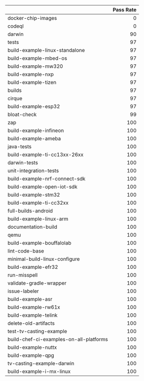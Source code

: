 |                                         |   Pass Rate |
|:----------------------------------------|------------:|
| docker-chip-images                      |           0 |
| codeql                                  |           0 |
| darwin                                  |          90 |
| tests                                   |          97 |
| build-example-linux-standalone          |          97 |
| build-example-mbed-os                   |          97 |
| build-example-mw320                     |          97 |
| build-example-nxp                       |          97 |
| build-example-tizen                     |          97 |
| builds                                  |          97 |
| cirque                                  |          97 |
| build-example-esp32                     |          97 |
| bloat-check                             |          99 |
| zap                                     |         100 |
| build-example-infineon                  |         100 |
| build-example-ameba                     |         100 |
| java-tests                              |         100 |
| build-example-ti-cc13xx-26xx            |         100 |
| darwin-tests                            |         100 |
| unit-integration-tests                  |         100 |
| build-example-nrf-connect-sdk           |         100 |
| build-example-open-iot-sdk              |         100 |
| build-example-stm32                     |         100 |
| build-example-ti-cc32xx                 |         100 |
| full-builds-android                     |         100 |
| build-example-linux-arm                 |         100 |
| documentation-build                     |         100 |
| qemu                                    |         100 |
| build-example-bouffalolab               |         100 |
| lint-code-base                          |         100 |
| minimal-build-linux-configure           |         100 |
| build-example-efr32                     |         100 |
| run-misspell                            |         100 |
| validate-gradle-wrapper                 |         100 |
| issue-labeler                           |         100 |
| build-example-asr                       |         100 |
| build-example-rw61x                     |         100 |
| build-example-telink                    |         100 |
| delete-old-artifacts                    |         100 |
| test-tv-casting-example                 |         100 |
| build-chef-ci-examples-on-all-platforms |         100 |
| build-example-nuttx                     |         100 |
| build-example-qpg                       |         100 |
| tv-casting-example-darwin               |         100 |
| build-example-i-mx-linux                |         100 |